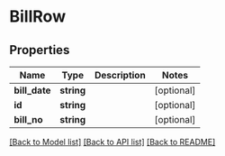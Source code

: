 # BillRow

## Properties
Name | Type | Description | Notes
------------ | ------------- | ------------- | -------------
**bill_date** | **string** |  | [optional] 
**id** | **string** |  | [optional] 
**bill_no** | **string** |  | [optional] 

[[Back to Model list]](../README.md#documentation-for-models) [[Back to API list]](../README.md#documentation-for-api-endpoints) [[Back to README]](../README.md)


